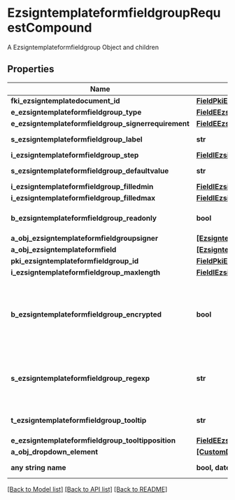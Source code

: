 # EzsigntemplateformfieldgroupRequestCompound

A Ezsigntemplateformfieldgroup Object and children

## Properties
Name | Type | Description | Notes
------------ | ------------- | ------------- | -------------
**fki_ezsigntemplatedocument_id** | [**FieldPkiEzsigntemplatedocumentID**](FieldPkiEzsigntemplatedocumentID.md) |  | 
**e_ezsigntemplateformfieldgroup_type** | [**FieldEEzsigntemplateformfieldgroupType**](FieldEEzsigntemplateformfieldgroupType.md) |  | 
**e_ezsigntemplateformfieldgroup_signerrequirement** | [**FieldEEzsigntemplateformfieldgroupSignerrequirement**](FieldEEzsigntemplateformfieldgroupSignerrequirement.md) |  | 
**s_ezsigntemplateformfieldgroup_label** | **str** | The Label for the Ezsigntemplateformfieldgroup | 
**i_ezsigntemplateformfieldgroup_step** | [**FieldIEzsigntemplateformfieldgroupStep**](FieldIEzsigntemplateformfieldgroupStep.md) |  | 
**s_ezsigntemplateformfieldgroup_defaultvalue** | **str** | The default value for the Ezsigntemplateformfieldgroup | 
**i_ezsigntemplateformfieldgroup_filledmin** | [**FieldIEzsigntemplateformfieldgroupFilledmin**](FieldIEzsigntemplateformfieldgroupFilledmin.md) |  | 
**i_ezsigntemplateformfieldgroup_filledmax** | [**FieldIEzsigntemplateformfieldgroupFilledmax**](FieldIEzsigntemplateformfieldgroupFilledmax.md) |  | 
**b_ezsigntemplateformfieldgroup_readonly** | **bool** | Whether the Ezsigntemplateformfieldgroup is read only or not. | 
**a_obj_ezsigntemplateformfieldgroupsigner** | [**[EzsigntemplateformfieldgroupsignerRequestCompound]**](EzsigntemplateformfieldgroupsignerRequestCompound.md) |  | 
**a_obj_ezsigntemplateformfield** | [**[EzsigntemplateformfieldRequestCompound]**](EzsigntemplateformfieldRequestCompound.md) |  | 
**pki_ezsigntemplateformfieldgroup_id** | [**FieldPkiEzsigntemplateformfieldgroupID**](FieldPkiEzsigntemplateformfieldgroupID.md) |  | [optional] 
**i_ezsigntemplateformfieldgroup_maxlength** | [**FieldIEzsigntemplateformfieldgroupMaxlength**](FieldIEzsigntemplateformfieldgroupMaxlength.md) |  | [optional] 
**b_ezsigntemplateformfieldgroup_encrypted** | **bool** | Whether the Ezsigntemplateformfieldgroup is encrypted in the database or not. Encrypted values are not displayed on the Ezsigndocument. This can only be set if eEzsigntemplateformfieldgroupType is **Text** or **Textarea** | [optional] 
**s_ezsigntemplateformfieldgroup_regexp** | **str** | A regular expression to indicate what values are acceptable for the Ezsigntemplateformfieldgroup.  This can only be set if eEzsigntemplateformfieldgroupType is **Text** or **Textarea** | [optional] 
**t_ezsigntemplateformfieldgroup_tooltip** | **str** | A tooltip that will be presented to Ezsigntemplatesigner about the Ezsigntemplateformfieldgroup | [optional] 
**e_ezsigntemplateformfieldgroup_tooltipposition** | [**FieldEEzsigntemplateformfieldgroupTooltipposition**](FieldEEzsigntemplateformfieldgroupTooltipposition.md) |  | [optional] 
**a_obj_dropdown_element** | [**[CustomDropdownElementRequestCompound]**](CustomDropdownElementRequestCompound.md) |  | [optional] 
**any string name** | **bool, date, datetime, dict, float, int, list, str, none_type** | any string name can be used but the value must be the correct type | [optional]

[[Back to Model list]](../README.md#documentation-for-models) [[Back to API list]](../README.md#documentation-for-api-endpoints) [[Back to README]](../README.md)


